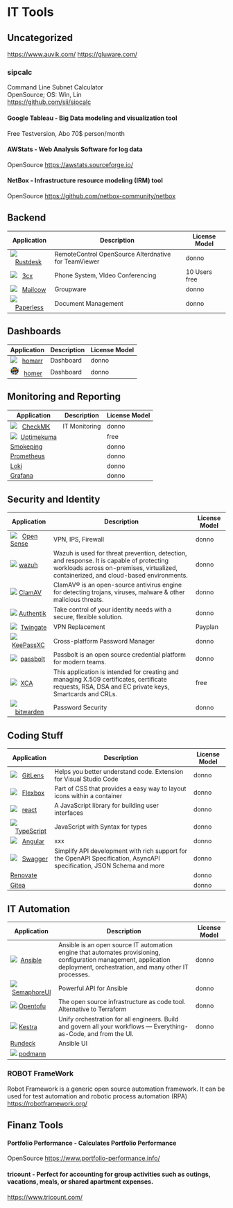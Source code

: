 # IT Tools
## Uncategorized

https://www.auvik.com/
https://gluware.com/

### sipcalc
Command Line Subnet Calculator  
OpenSource; OS: Win, Lin  
https://github.com/sii/sipcalc

#### Google Tableau - Big Data modeling and visualization tool
Free Testversion, Abo 70$ person/month


#### AWStats - Web Analysis Software for log data
OpenSource
https://awstats.sourceforge.io/


#### NetBox - Infrastructure resource modeling (IRM) tool
OpenSource
https://github.com/netbox-community/netbox

## Backend
| Application  | Description | License Model |
| --- | --- | --- |
| <img src="https://upload.wikimedia.org/wikipedia/commons/thumb/9/96/Rustdesk.svg/48px-Rustdesk.svg.png" width="20"/>&nbsp;&nbsp;&nbsp;[Rustdesk](https://rustdesk.com) | RemoteControl OpenSource Alterdnative for TeamViewer | donno |
| <img src="https://www.3cx.com/wp-content/uploads/2018/08/logo-3.png" width="40"/>&nbsp;&nbsp;&nbsp;[3cx](https://www.3cx.com)| Phone System, VIdeo Conferencing | 10 Users free |
| <img src="https://mailcow.email/images/cow_mailcow.svg" width="20"/>&nbsp;&nbsp;&nbsp;[Mailcow](https://mailcow.email) | Groupware | donno |
| <img src="https://docs.paperless-ngx.com/assets/logo_full_black.svg#only-light" width="60"/>&nbsp;&nbsp;&nbsp;[Paperless](https://docs.paperless-ngx.com) | Document Management | donno |

## Dashboards
| Application  | Description | License Model |
| --- | --- | --- |
| <img src="https://homarr.dev/img/logo.png" width="20"/>&nbsp;&nbsp;&nbsp;[homarr](https://github.com/ajnart/homarr) | Dashboard | donno |
| <img src="https://raw.githubusercontent.com//bastienwirtz/homer/main/public/logo.png" width="20"/>&nbsp;&nbsp;&nbsp;[homer](https://github.com/bastienwirtz/homer)| Dashboard | donno |

## Monitoring and Reporting
| Application  | Description | License Model |
| --- | --- | --- |
| <img src="https://checkmk.com/application/files/cache/thumbnails/67fc39c599afdf20557d538416e3efd3.png" width="20"/>&nbsp;&nbsp;&nbsp;[CheckMK](https://checkmk.com)| IT Monitoring | donno |
| <img src="https://uptimekuma.org/wp-content/uploads/2025/01/Uptime-Kuma-Logo.png" width="40"/>&nbsp; [Uptimekuma](https://uptimekuma.org/)| | free |
| [Smokeping](https://oss.oetiker.ch/smokeping/) | | donno |
| [Prometheus](https://prometheus.io/) | | donno |
| [Loki](https://grafana.com/products/cloud/logs/) | | donno |
| [Grafana](https://grafana.com/) | | donno |

## Security and Identity
| Application  | Description | License Model |
| --- | --- | --- |
| <img src="https://upload.wikimedia.org/wikipedia/commons/c/c3/Opnsense-logo.svg" width="80"/>&nbsp;&nbsp;&nbsp;[Open Sense](https://opnsense.org) | VPN, IPS, Firewall | donno |
| <img src="https://wazuh.com/uploads/2022/05/WAZUH.png" width="40"/>&nbsp;[wazuh](https://wazuh.com/)|Wazuh is used for threat prevention, detection, and response. It is capable of protecting workloads across on-premises, virtualized, containerized, and cloud-based environments.| donno |
| <img src="https://www.clamav.net/assets/clamav-brand-97d5f8373e4ee2db7b7955e3a94fb6ea802fede9165df3740cb9bdab770b7920.png" width="20"/>&nbsp;[ClamAV](https://www.clamav.net/) |ClamAV® is an open-source antivirus engine for detecting trojans, viruses, malware & other malicious threats.| donno |
| <img src="https://avatars.githubusercontent.com/u/82976448?s=48&v=4" width="20"/>&nbsp;[Authentik](https://goauthentik.io/)|Take control of your identity needs with a secure, flexible solution.| donno | 
| <img src="https://play-lh.googleusercontent.com/GBhNhKgjfy6i6Ucc0hyB-79WmcV7LvKSfGSy8iStFdZSaLioKQp5rPWjqsh2YFRRZsE1=w240-h480-rw" width="20"/>&nbsp; [Twingate](https://www.twingate.com/)| VPN Replacement| Payplan |
| <img src="https://keepassxc.org/assets/img/keepassxc.svg" width="20"/>&nbsp;[KeePassXC](https://keepassxc.org/)|Cross-platform Password Manager| donno |
| <img src="https://www.passbolt.com/images/credits/brandguidelines/secondary.svg" width="20"/>&nbsp; [passbolt](https://www.passbolt.com/)| Passbolt is an open source credential platform for modern teams.| donno |
| <img src="https://hohnstaedt.de/xca/templates/g5_hydrogen/custom/images/bigcert.png" width="40"/>&nbsp; [XCA](https://hohnstaedt.de/xca/)|This application is intended for creating and managing X.509 certificates, certificate requests, RSA, DSA and EC private keys, Smartcards and CRLs.| free |
| <img src="https://upload.wikimedia.org/wikipedia/commons/thumb/c/cc/Bitwarden_logo.svg/1200px-Bitwarden_logo.svg.png" width="20"/>&nbsp;&nbsp;&nbsp;[bitwarden](https://bitwarden.com) | Password Security | donno |

## Coding Stuff

| Application  | Description | License Model |
| --- | --- | --- |
| <img src="https://eamodio.gallerycdn.vsassets.io/extensions/eamodio/gitlens/2023.12.2104/1703149661337/Microsoft.VisualStudio.Services.Icons.Default" width="20"/>&nbsp;&nbsp;&nbsp;[GitLens](https://marketplace.visualstudio.com/items?itemName=eamodio.gitlens) | Helps you better understand code. Extension for Visual Studio Code | donno |
| <img src="https://upload.wikimedia.org/wikipedia/commons/thumb/a/a0/W3Schools_logo.svg/2175px-W3Schools_logo.svg.png" width="20"/>&nbsp;&nbsp;&nbsp;[Flexbox](https://www.w3schools.com/css/css3_flexbox.asp) | Part of CSS that provides a easy way to layout icons within a container | donno |
| <img src="https://upload.wikimedia.org/wikipedia/commons/thumb/a/a7/React-icon.svg/512px-React-icon.svg.png" width="20"/>&nbsp;&nbsp;&nbsp;[react](https://reactjs.org) | A JavaScript library for building user interfaces  | donno |
| <img src="https://upload.wikimedia.org/wikipedia/commons/thumb/4/4c/Typescript_logo_2020.svg/2048px-Typescript_logo_2020.svg.png" width="20"/>&nbsp;&nbsp;&nbsp;[TypeScript](https://www.typescriptlang.org) | JavaScript with Syntax for types  | donno |
| <img src="https://play-lh.googleusercontent.com/chjR4I5l3IvecljLsVUh0Agz7HetYQiZYZD8KDMXoYm-kZDI-pKvg4qEzzt9596aOOs=w240-h480-rw" width="20"/>&nbsp;&nbsp;&nbsp;[Angular](https://material.angular.io) | xxx  | donno |
| <img src="https://static1.smartbear.co/swagger/media/assets/images/swagger_logo.svg" width="60"/>&nbsp;&nbsp;&nbsp;[Swagger](https://swagger.io) | Simplify API development with rich support for the OpenAPI Specification, AsyncAPI specification, JSON Schema and more  | donno |
|[Renovate](https://github.com/renovatebot/renovate)| | donno |
|[Gitea](https://about.gitea.com/)| | donno |

## IT Automation
| Application  | Description | License Model |
| --- | --- | --- |
| <img src="https://upload.wikimedia.org/wikipedia/commons/thumb/2/24/Ansible_logo.svg/256px-Ansible_logo.svg.png" width="20"/>&nbsp;&nbsp;[Ansible](https://www.redhat.com/en/ansible-collaborative)|Ansible is an open source IT automation engine that automates provisioning, configuration management, application deployment, orchestration, and many other IT processes.| donno |
| <img src="https://avatars.githubusercontent.com/u/98574287?s=48&v=4" width="20"/>&nbsp;[SemaphoreUI](https://semaphoreui.com/)|Powerful API for Ansible| donno |
| <img src="https://avatars.githubusercontent.com/u/142061836?s=48&v=4" width="20"/>&nbsp;[Opentofu](https://opentofu.org/)|The open source infrastructure as code tool. Alternative to Terraform| donno |
| <img src="https://avatars.githubusercontent.com/u/59033362?s=200&v=4" width="20"/>&nbsp;[Kestra](https://kestra.io/)| Unify orchestration for all engineers. Build and govern all your workflows — Everything-as-Code, and from the UI.| donno |
|[Rundeck](https://www.rundeck.com/)| Ansible UI ||
| <img src="https://podman.io/logos/optimized/podman-3-logo-95w-90h.webp" width="20"/>&nbsp;[podmann](https://podman.io/)|


### ROBOT FrameWork
Robot Framework is a generic open source automation framework. It can be used for test automation and robotic process automation (RPA)
https://robotframework.org/

## Finanz Tools

#### Portfolio Performance - Calculates Portfolio Performance
OpenSource
https://www.portfolio-performance.info/

#### tricount - Perfect for accounting for group activities such as outings, vacations, meals, or shared apartment expenses.
https://www.tricount.com/
